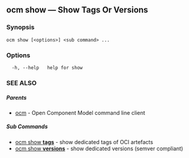 ## ocm show &mdash; Show Tags Or Versions

### Synopsis

```
ocm show [<options>] <sub command> ...
```

### Options

```
  -h, --help   help for show
```

### SEE ALSO

##### Parents

* [ocm](ocm.md)	 - Open Component Model command line client


##### Sub Commands

* [ocm show <b>tags</b>](ocm_show_tags.md)	 - show dedicated tags of OCI artefacts
* [ocm show <b>versions</b>](ocm_show_versions.md)	 - show dedicated versions (semver compliant)

